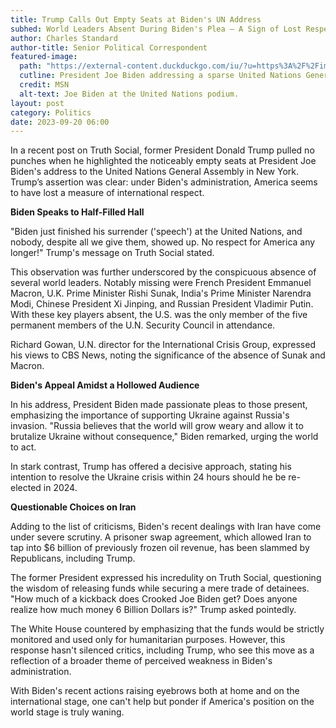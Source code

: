```yaml
---
title: Trump Calls Out Empty Seats at Biden's UN Address
subhed: World Leaders Absent During Biden's Plea – A Sign of Lost Respect?
author: Charles Standard
author-title: Senior Political Correspondent
featured-image: 
  path: "https://external-content.duckduckgo.com/iu/?u=https%3A%2F%2Fimg-s-msn-com.akamaized.net%2Ftenant%2Famp%2Fentityid%2FAA1gWO2O.img%3Fw%3D1600%26h%3D900%26m%3D4%26q%3D79&f=1&nofb=1&ipt=af0655d2a926f8689fd76fd69010236d774e633a2616f69a3afb065e8f219e4d&ipo=images"
  cutline: President Joe Biden addressing a sparse United Nations General Assembly.
  credit: MSN
  alt-text: Joe Biden at the United Nations podium.
layout: post
category: Politics
date: 2023-09-20 06:00
---
```


In a recent post on Truth Social, former President Donald Trump pulled no punches when he highlighted the noticeably empty seats at President Joe Biden's address to the United Nations General Assembly in New York. Trump’s assertion was clear: under Biden's administration, America seems to have lost a measure of international respect.

**Biden Speaks to Half-Filled Hall**

"Biden just finished his surrender ('speech') at the United Nations, and nobody, despite all we give them, showed up. No respect for America any longer!" Trump's message on Truth Social stated. 

This observation was further underscored by the conspicuous absence of several world leaders. Notably missing were French President Emmanuel Macron, U.K. Prime Minister Rishi Sunak, India's Prime Minister Narendra Modi, Chinese President Xi Jinping, and Russian President Vladimir Putin. With these key players absent, the U.S. was the only member of the five permanent members of the U.N. Security Council in attendance.

Richard Gowan, U.N. director for the International Crisis Group, expressed his views to CBS News, noting the significance of the absence of Sunak and Macron.

**Biden's Appeal Amidst a Hollowed Audience**

In his address, President Biden made passionate pleas to those present, emphasizing the importance of supporting Ukraine against Russia's invasion. "Russia believes that the world will grow weary and allow it to brutalize Ukraine without consequence," Biden remarked, urging the world to act.

In stark contrast, Trump has offered a decisive approach, stating his intention to resolve the Ukraine crisis within 24 hours should he be re-elected in 2024.

**Questionable Choices on Iran**

Adding to the list of criticisms, Biden's recent dealings with Iran have come under severe scrutiny. A prisoner swap agreement, which allowed Iran to tap into $6 billion of previously frozen oil revenue, has been slammed by Republicans, including Trump.

The former President expressed his incredulity on Truth Social, questioning the wisdom of releasing funds while securing a mere trade of detainees. "How much of a kickback does Crooked Joe Biden get? Does anyone realize how much money 6 Billion Dollars is?" Trump asked pointedly.

The White House countered by emphasizing that the funds would be strictly monitored and used only for humanitarian purposes. However, this response hasn't silenced critics, including Trump, who see this move as a reflection of a broader theme of perceived weakness in Biden's administration.

With Biden's recent actions raising eyebrows both at home and on the international stage, one can't help but ponder if America's position on the world stage is truly waning.
